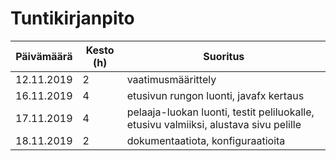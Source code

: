 # Tuntikirjanpito

| Päivämäärä        | Kesto (h)           | Suoritus  |
| ------------- |-------------| -----|
| 12.11.2019     | 2 | vaatimusmäärittely |
| 16.11.2019     | 4 | etusivun rungon luonti, javafx kertaus |
| 17.11.2019     | 4 | pelaaja-luokan luonti, testit peliluokalle, etusivu valmiiksi, alustava sivu pelille  |
| 18.11.2019     | 2 | dokumentaatiota, konfiguraatioita |
